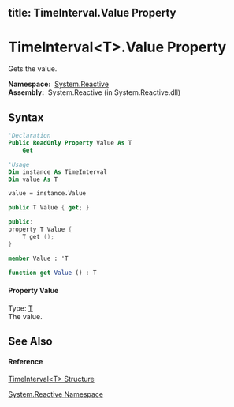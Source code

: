 title: TimeInterval<T>.Value Property
---
# TimeInterval\<T\>.Value Property

Gets the value.

**Namespace:**  [System.Reactive](System.Reactive/System.Reactive)  
**Assembly:**  System.Reactive (in System.Reactive.dll)

## Syntax

```vb
'Declaration
Public ReadOnly Property Value As T
    Get
```

```vb
'Usage
Dim instance As TimeInterval
Dim value As T

value = instance.Value
```

```csharp
public T Value { get; }
```

```c++
public:
property T Value {
    T get ();
}
```

```fsharp
member Value : 'T
```

```javascript
function get Value () : T
```

#### Property Value

Type: [T](TimeInterval/TimeInterval(T))  
The value.

## See Also

#### Reference

[TimeInterval\<T\> Structure](TimeInterval/TimeInterval(T))

[System.Reactive Namespace](System.Reactive/System.Reactive)
